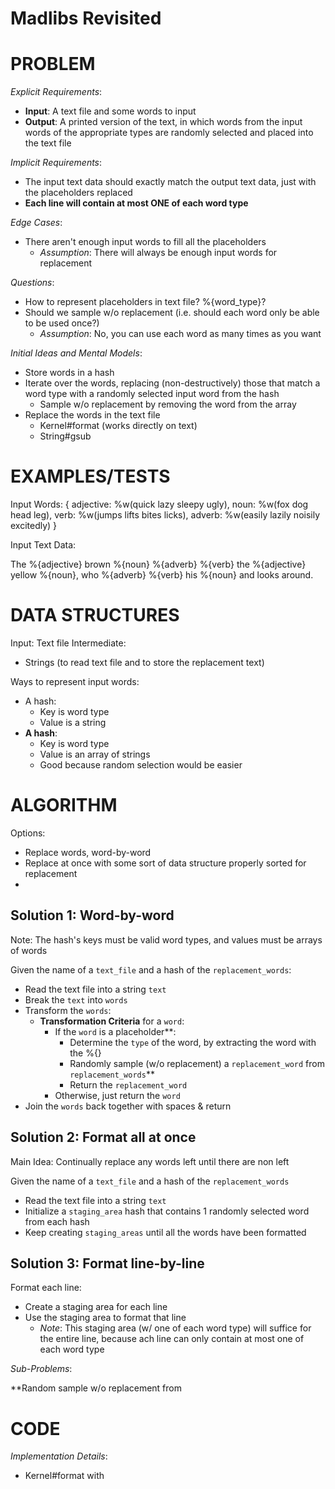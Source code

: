 # Madlibs Revisited

# PROBLEM

*Explicit Requirements*:
- **Input**: A text file and some words to input
- **Output**: A printed version of the text, in which words from the input words of the appropriate types are randomly selected and placed into the text file

*Implicit Requirements*:
- The input text data should exactly match the output text data, just with the placeholders replaced
- **Each line will contain at most ONE of each word type**

*Edge Cases*:
- There aren't enough input words to fill all the placeholders
  - *Assumption*: There will always be enough input words for replacement

*Questions*:
- How to represent placeholders in text file? %{word_type}?
- Should we sample w/o replacement (i.e. should each word only be able to be used once?)
  - *Assumption*: No, you can use each word as many times as you want

*Initial Ideas and Mental Models*:
- Store words in a hash
- Iterate over the words, replacing (non-destructively) those that match a word type with a randomly selected input word from the hash
  - Sample w/o replacement by removing the word from the array
- Replace the words in the text file
  - Kernel#format (works directly on text)
  - String#gsub

# EXAMPLES/TESTS

Input Words: {
  adjective: %w(quick lazy sleepy ugly),
  noun: %w(fox dog head leg),
  verb: %w(jumps lifts bites licks),
  adverb: %w(easily lazily noisily excitedly)
}

Input Text Data:

The %{adjective} brown %{noun} %{adverb}
%{verb} the %{adjective} yellow
%{noun}, who %{adverb} %{verb} his
%{noun} and looks around.

# DATA STRUCTURES

Input: Text file
Intermediate:
- Strings (to read text file and to store the replacement text)

Ways to represent input words:
- A hash:
  - Key is word type
  - Value is a string
- **A hash**: 
  - Key is word type
  - Value is an array of strings
  - Good because random selection would be easier

# ALGORITHM

Options:
- Replace words, word-by-word
- Replace at once with some sort of data structure properly sorted for replacement
- 

## Solution 1: Word-by-word

Note: The hash's keys must be valid word types, and values must be arrays of words

Given the name of a `text_file` and a hash of the `replacement_words`:
- Read the text file into a string `text`
- Break the `text` into `words`
- Transform the `words`:
  - **Transformation Criteria** for a `word`:
    - If the `word` is a placeholder**:
      - Determine the `type` of the word, by extracting the word with the %{}
      - Randomly sample (w/o replacement) a `replacement_word` from `replacement_words`**
      - Return the `replacement_word`
    - Otherwise, just return the `word`
- Join the `words` back together with spaces & return

## Solution 2: Format all at once

Main Idea: Continually replace any words left until there are non left

Given the name of a `text_file` and a hash of the `replacement_words` 
- Read the text file into a string `text`
- Initialize a `staging_area` hash that contains 1 randomly selected word from each hash
- Keep creating `staging_areas` until all the words have been formatted

## Solution 3: Format line-by-line

Format each line:
- Create a staging area for each line
- Use the staging area to format that line
  - *Note*: This staging area (w/ one of each word type) will suffice for the entire line, because ach line can only contain at most one of each word type


*Sub-Problems*:

**Random sample w/o replacement from 


# CODE

*Implementation Details*:
- Kernel#format with 